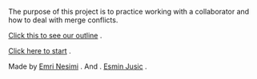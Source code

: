 The purpose of this project is to practice working with a collaborator and how to deal with merge conflicts.     

[Click this to see our outline](https://docs.google.com/drawings/d/13lbVBhqjzI4REn6QDZMEpTQ0pnVtBiDeYYZhT4IHPjc/edit?usp=sharing) . 

[Click here to start](wake-up.md) . 

Made by [Emri Nesimi](https://github.com/EmriN5347) . 
And . 
[Esmin Jusic](https://github.com/Esminj0914) . 
